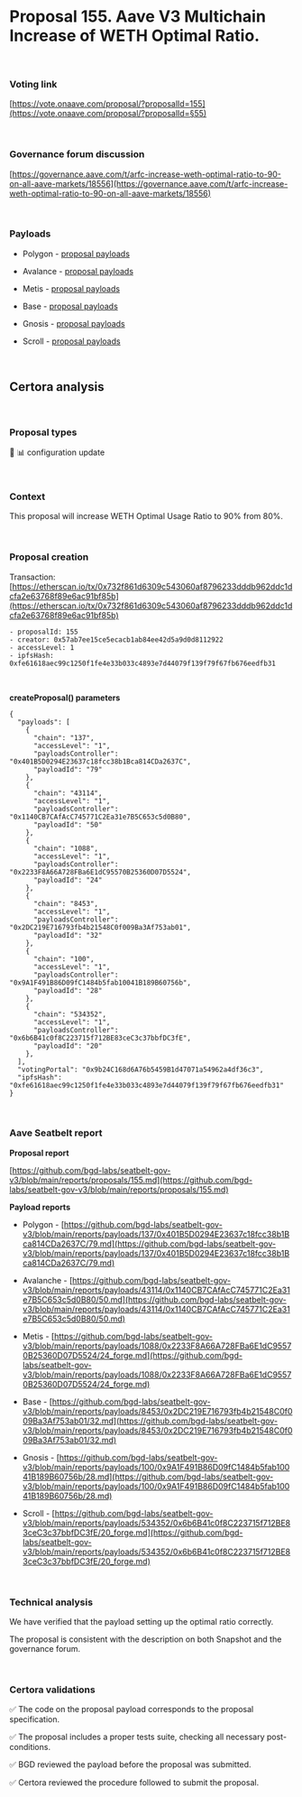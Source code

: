 # Proposal 155. Aave V3 Multichain Increase of WETH Optimal Ratio.

<br>

### Voting link

[https://vote.onaave.com/proposal/?proposalId=155](https://vote.onaave.com/proposal/?proposalId=§55)

<br>

### Governance forum discussion

[https://governance.aave.com/t/arfc-increase-weth-optimal-ratio-to-90-on-all-aave-markets/18556](https://governance.aave.com/t/arfc-increase-weth-optimal-ratio-to-90-on-all-aave-markets/18556)

<br>

### Payloads

* Polygon - [proposal payloads](https://polygonscan.com/address/0xEbBF211C4817acaD620f33802A8409D47254E9b0#code#F1#L1) 

* Avalance - [proposal payloads](https://snowtrace.io/address/0x2ddbe1A78d0D0fc7E6b863BA0e771CC8C0Bc0122/contract/43114/code) 

* Metis - [proposal payloads](https://explorer.metis.io/address/0x128Ba0AdA7779C9D1bc3ddFCD5805fEA30C3A885/contract/1088/code) 

* Base - [proposal payloads](https://basescan.org/address/0x55F2c2028b631aA84e29074A6E7082cC64502122#code#F1#L1)

* Gnosis - [proposal payloads](https://gnosisscan.io/address/0x4B4F11C8773748edD603BC30EF088b64D0BBaCc4#code#F1#L1)

* Scroll - [proposal payloads](https://scrollscan.com/address/0xd5516F8B3Ea54c15d6b41E14dEcf2456732D35e7#code#F1#L1)

<br>

## Certora analysis

<br>

### Proposal types

:wrench: :bar_chart: configuration update

<br>

### Context

This proposal will increase WETH Optimal Usage Ratio to 90% from 80%.

<br>

### Proposal creation

Transaction: [https://etherscan.io/tx/0x732f861d6309c543060af8796233dddb962ddc1dcfa2e63768f89e6ac91bf85b](https://etherscan.io/tx/0x732f861d6309c543060af8796233dddb962ddc1dcfa2e63768f89e6ac91bf85b)

```
- proposalId: 155
- creator: 0x57ab7ee15ce5ecacb1ab84ee42d5a9d0d8112922
- accessLevel: 1
- ipfsHash: 0xfe61618aec99c1250f1fe4e33b033c4893e7d44079f139f79f67fb676eedfb31
```

<br>

**createProposal() parameters**

```
{
  "payloads": [ 
    { 
      "chain": "137", 
      "accessLevel": "1", 
      "payloadsController": "0x401B5D0294E23637c18fcc38b1Bca814CDa2637C", 
      "payloadId": "79" 
    }, 
    { 
      "chain": "43114", 
      "accessLevel": "1", 
      "payloadsController": "0x1140CB7CAfAcC745771C2Ea31e7B5C653c5d0B80", 
      "payloadId": "50" 
    }, 
    { 
      "chain": "1088", 
      "accessLevel": "1", 
      "payloadsController": "0x2233F8A66A728FBa6E1dC95570B25360D07D5524", 
      "payloadId": "24" 
    }, 
    { 
      "chain": "8453", 
      "accessLevel": "1", 
      "payloadsController": "0x2DC219E716793fb4b21548C0f009Ba3Af753ab01", 
      "payloadId": "32" 
    }, 
    { 
      "chain": "100", 
      "accessLevel": "1", 
      "payloadsController": "0x9A1F491B86D09fC1484b5fab10041B189B60756b", 
      "payloadId": "28" 
    }, 
    { 
      "chain": "534352", 
      "accessLevel": "1", 
      "payloadsController": "0x6b6B41c0f8C223715f712BE83ceC3c37bbfDC3fE", 
      "payloadId": "20" 
    }, 
  ], 
  "votingPortal": "0x9b24C168d6A76b5459B1d47071a54962a4df36c3", 
  "ipfsHash": "0xfe61618aec99c1250f1fe4e33b033c4893e7d44079f139f79f67fb676eedfb31" 
}
```

<br>

### Aave Seatbelt report

**Proposal report**

[https://github.com/bgd-labs/seatbelt-gov-v3/blob/main/reports/proposals/155.md](https://github.com/bgd-labs/seatbelt-gov-v3/blob/main/reports/proposals/155.md)

**Payload reports**

* Polygon - [https://github.com/bgd-labs/seatbelt-gov-v3/blob/main/reports/payloads/137/0x401B5D0294E23637c18fcc38b1Bca814CDa2637C/79.md](https://github.com/bgd-labs/seatbelt-gov-v3/blob/main/reports/payloads/137/0x401B5D0294E23637c18fcc38b1Bca814CDa2637C/79.md)

* Avalanche - [https://github.com/bgd-labs/seatbelt-gov-v3/blob/main/reports/payloads/43114/0x1140CB7CAfAcC745771C2Ea31e7B5C653c5d0B80/50.md](https://github.com/bgd-labs/seatbelt-gov-v3/blob/main/reports/payloads/43114/0x1140CB7CAfAcC745771C2Ea31e7B5C653c5d0B80/50.md)

* Metis - [https://github.com/bgd-labs/seatbelt-gov-v3/blob/main/reports/payloads/1088/0x2233F8A66A728FBa6E1dC95570B25360D07D5524/24_forge.md](https://github.com/bgd-labs/seatbelt-gov-v3/blob/main/reports/payloads/1088/0x2233F8A66A728FBa6E1dC95570B25360D07D5524/24_forge.md)

* Base - [https://github.com/bgd-labs/seatbelt-gov-v3/blob/main/reports/payloads/8453/0x2DC219E716793fb4b21548C0f009Ba3Af753ab01/32.md](https://github.com/bgd-labs/seatbelt-gov-v3/blob/main/reports/payloads/8453/0x2DC219E716793fb4b21548C0f009Ba3Af753ab01/32.md)

* Gnosis - [https://github.com/bgd-labs/seatbelt-gov-v3/blob/main/reports/payloads/100/0x9A1F491B86D09fC1484b5fab10041B189B60756b/28.md](https://github.com/bgd-labs/seatbelt-gov-v3/blob/main/reports/payloads/100/0x9A1F491B86D09fC1484b5fab10041B189B60756b/28.md)

* Scroll - [https://github.com/bgd-labs/seatbelt-gov-v3/blob/main/reports/payloads/534352/0x6b6B41c0f8C223715f712BE83ceC3c37bbfDC3fE/20_forge.md](https://github.com/bgd-labs/seatbelt-gov-v3/blob/main/reports/payloads/534352/0x6b6B41c0f8C223715f712BE83ceC3c37bbfDC3fE/20_forge.md)

<br>

### Technical analysis

We have verified that the payload setting up the optimal ratio correctly.
<br>

The proposal is consistent with the description on both Snapshot and the governance forum.

<br>

### Certora validations

:white_check_mark: The code on the proposal payload corresponds to the proposal specification.

:white_check_mark: The proposal includes a proper tests suite, checking all necessary post-conditions.

:white_check_mark: BGD reviewed the payload before the proposal was submitted.

:white_check_mark: Certora reviewed the procedure followed to submit the proposal.
